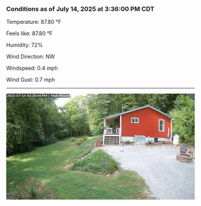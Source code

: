 ### Conditions as of July 14, 2025 at 3:36:00 PM CDT 

Temperature: 87.80 &deg;F

Feels like: 87.80 &deg;F

Humidity: 72%

Wind Direction: NW

Windspeed: 0.4 mph

Wind Gust: 0.7 mph

---

<img src="./images/latest.jpeg"/>

